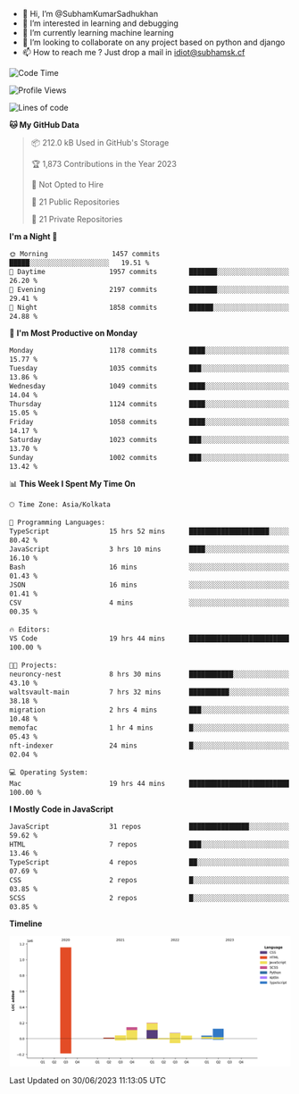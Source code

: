 - 👋 Hi, I’m @SubhamKumarSadhukhan
- 👀 I’m interested in learning and debugging
- 🌱 I’m currently learning machine learning
- 💞️ I’m looking to collaborate on any project based on python and django
- 📫 How to reach me ?
      Just drop a mail in idiot@subhamsk.cf

<!---
SubhamKumarSadhukhan/SubhamKumarSadhukhan is a ✨ special ✨ repository because its `README.md` (this file) appears on your GitHub profile.
You can click the Preview link to take a look at your changes.
--->


<!--START_SECTION:waka-->
![Code Time](http://img.shields.io/badge/Code%20Time-1%2C270%20hrs%203%20mins-blue)

![Profile Views](http://img.shields.io/badge/Profile%20Views-7-blue)

![Lines of code](https://img.shields.io/badge/From%20Hello%20World%20I%27ve%20Written-1.8%20million%20lines%20of%20code-blue)

**🐱 My GitHub Data** 

> 📦 212.0 kB Used in GitHub's Storage 
 > 
> 🏆 1,873 Contributions in the Year 2023
 > 
> 🚫 Not Opted to Hire
 > 
> 📜 21 Public Repositories 
 > 
> 🔑 21 Private Repositories 
 > 
**I'm a Night 🦉** 

```text
🌞 Morning                1457 commits        █████░░░░░░░░░░░░░░░░░░░░   19.51 % 
🌆 Daytime                1957 commits        ███████░░░░░░░░░░░░░░░░░░   26.20 % 
🌃 Evening                2197 commits        ███████░░░░░░░░░░░░░░░░░░   29.41 % 
🌙 Night                  1858 commits        ██████░░░░░░░░░░░░░░░░░░░   24.88 % 
```
📅 **I'm Most Productive on Monday** 

```text
Monday                   1178 commits        ████░░░░░░░░░░░░░░░░░░░░░   15.77 % 
Tuesday                  1035 commits        ███░░░░░░░░░░░░░░░░░░░░░░   13.86 % 
Wednesday                1049 commits        ████░░░░░░░░░░░░░░░░░░░░░   14.04 % 
Thursday                 1124 commits        ████░░░░░░░░░░░░░░░░░░░░░   15.05 % 
Friday                   1058 commits        ████░░░░░░░░░░░░░░░░░░░░░   14.17 % 
Saturday                 1023 commits        ███░░░░░░░░░░░░░░░░░░░░░░   13.70 % 
Sunday                   1002 commits        ███░░░░░░░░░░░░░░░░░░░░░░   13.42 % 
```


📊 **This Week I Spent My Time On** 

```text
🕑︎ Time Zone: Asia/Kolkata

💬 Programming Languages: 
TypeScript               15 hrs 52 mins      ████████████████████░░░░░   80.42 % 
JavaScript               3 hrs 10 mins       ████░░░░░░░░░░░░░░░░░░░░░   16.10 % 
Bash                     16 mins             ░░░░░░░░░░░░░░░░░░░░░░░░░   01.43 % 
JSON                     16 mins             ░░░░░░░░░░░░░░░░░░░░░░░░░   01.41 % 
CSV                      4 mins              ░░░░░░░░░░░░░░░░░░░░░░░░░   00.35 % 

🔥 Editors: 
VS Code                  19 hrs 44 mins      █████████████████████████   100.00 % 

🐱‍💻 Projects: 
neuroncy-nest            8 hrs 30 mins       ███████████░░░░░░░░░░░░░░   43.10 % 
waltsvault-main          7 hrs 32 mins       ██████████░░░░░░░░░░░░░░░   38.18 % 
migration                2 hrs 4 mins        ███░░░░░░░░░░░░░░░░░░░░░░   10.48 % 
memofac                  1 hr 4 mins         █░░░░░░░░░░░░░░░░░░░░░░░░   05.43 % 
nft-indexer              24 mins             █░░░░░░░░░░░░░░░░░░░░░░░░   02.04 % 

💻 Operating System: 
Mac                      19 hrs 44 mins      █████████████████████████   100.00 % 
```

**I Mostly Code in JavaScript** 

```text
JavaScript               31 repos            ███████████████░░░░░░░░░░   59.62 % 
HTML                     7 repos             ███░░░░░░░░░░░░░░░░░░░░░░   13.46 % 
TypeScript               4 repos             ██░░░░░░░░░░░░░░░░░░░░░░░   07.69 % 
CSS                      2 repos             █░░░░░░░░░░░░░░░░░░░░░░░░   03.85 % 
SCSS                     2 repos             █░░░░░░░░░░░░░░░░░░░░░░░░   03.85 % 
```



**Timeline**

![Lines of Code chart](https://raw.githubusercontent.com/SubhamKumarSadhukhan/SubhamKumarSadhukhan/main/assets/bar_graph.png)


 Last Updated on 30/06/2023 11:13:05 UTC
<!--END_SECTION:waka-->

